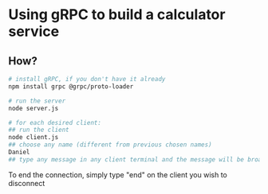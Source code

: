 # Using gRPC to build a calculator service

## How?
```bash
# install gRPC, if you don't have it already
npm install grpc @grpc/proto-loader

# run the server
node server.js

# for each desired client:
## run the client
node client.js
## choose any name (different from previous chosen names)
Daniel
## type any message in any client terminal and the message will be broadcasted to all other clients
```

To end the connection, simply type "end" on the client you wish to disconnect